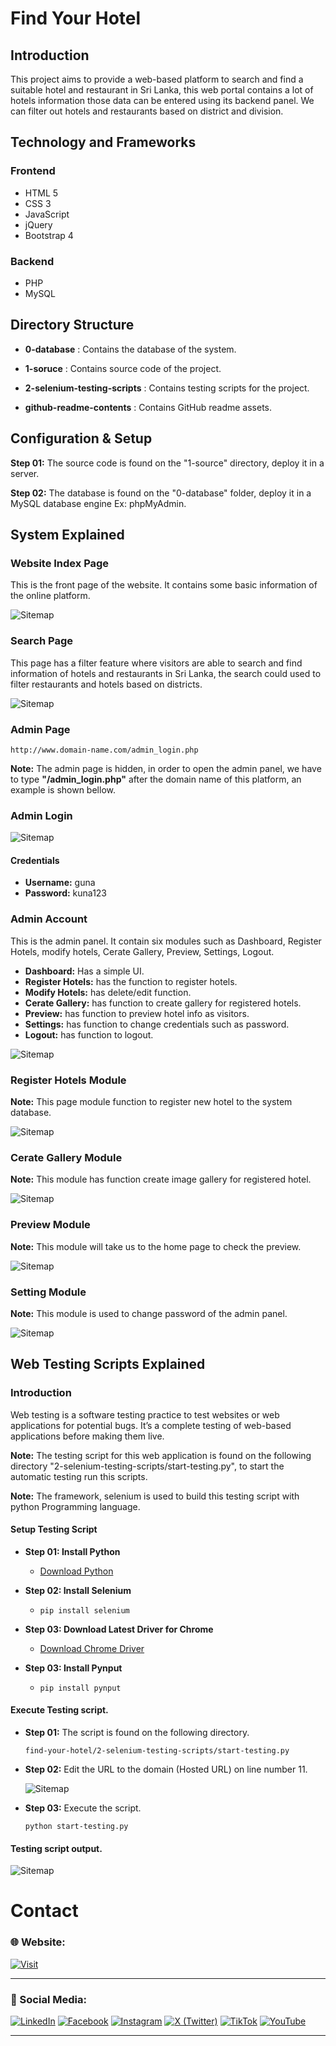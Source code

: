 # Find Your Hotel

## Introduction


This project aims to provide a web-based platform to search and find a suitable hotel and restaurant in Sri Lanka, this web portal contains a lot of hotels information those data can be entered using its backend panel. We can filter out hotels and restaurants based on district and division.


## Technology and Frameworks

### Frontend

- HTML 5
- CSS 3
- JavaScript
- jQuery
- Bootstrap 4

### Backend
- PHP
- MySQL



## Directory Structure

- **0-database** : Contains the database of the system.
- **1-soruce**   : Contains source code of the project.
- **2-selenium-testing-scripts**   : Contains testing scripts for the project.

- **github-readme-contents**   : Contains GitHub readme assets.


## Configuration & Setup

**Step 01:** The source code is found on the "1-source" directory, deploy it in a server.

**Step 02:** The database is found on the "0-database" folder, deploy it in a MySQL database engine Ex: phpMyAdmin.

## System Explained

### Website Index Page

This is the front page of the website. It contains some basic information of the online platform.

![Sitemap](github-readme-contents/web-page.gif)


### Search Page

This page has a filter feature where visitors are able to search and find information of hotels and restaurants in Sri Lanka, the search could used to filter restaurants and hotels based on districts.

![Sitemap](github-readme-contents/search.gif)


### Admin Page

```
http://www.domain-name.com/admin_login.php

```

**Note:** The admin page is hidden, in order to open the admin panel, we have to type **"/admin_login.php"** after the domain name of this platform, an example is shown bellow.

### Admin Login

![Sitemap](github-readme-contents/login-page.jpg)

#### Credentials

- **Username:** guna
- **Password:** kuna123


### Admin Account

This is the admin panel. It contain six modules such as Dashboard, Register Hotels, modify hotels, Cerate Gallery, Preview, Settings, Logout.

- **Dashboard:** Has a simple UI.
- **Register Hotels:** has the function to register hotels.
- **Modify Hotels:** has delete/edit function.
- **Cerate Gallery:** has function to create gallery for registered hotels.
- **Preview:** has function to preview hotel info as visitors.
- **Settings:** has function to change credentials such as password.
- **Logout:** has function to logout.


![Sitemap](github-readme-contents/dashboard.jpg)

### Register Hotels Module

**Note:** This page module function to register new hotel to the system database.

![Sitemap](github-readme-contents/register-hotel.gif)


### Cerate Gallery Module

**Note:** This module has function create image gallery for registered hotel.

![Sitemap](github-readme-contents/create-gallery.gif)

### Preview Module

**Note:** This module will take us to the home page to check the preview.

![Sitemap](github-readme-contents/preview.jpg)


### Setting Module

**Note:** This module is used to change password of the admin panel.

![Sitemap](github-readme-contents/settings-module.jpg)


## Web Testing Scripts Explained

### Introduction

Web testing is a software testing practice to test websites or web applications for potential bugs. It’s a complete testing of web-based applications before making them live.

**Note:** The testing script for this web application is found on the following directory "2-selenium-testing-scripts/start-testing.py", to start the automatic testing run this scripts.

**Note:** The framework, selenium is used to build this testing script with python Programming language.

#### Setup Testing Script

- **Step 01: Install Python**
  - [Download Python](https://www.python.org/)

- **Step 02: Install Selenium**
  - ```pip install selenium```

- **Step 03: Download Latest Driver for Chrome**
  - [Download Chrome Driver](https://chromedriver.chromium.org/downloads)

- **Step 03: Install Pynput**
  - ```pip install pynput```


#### Execute Testing script.

- **Step 01:** The script is found on the following directory.

  ```
  find-your-hotel/2-selenium-testing-scripts/start-testing.py
  ```

- **Step 02:** Edit the URL to the domain (Hosted URL) on line number 11.

  ![Sitemap](github-readme-contents/code.jpg)

- **Step 03:** Execute the script.

  ```
  python start-testing.py
  ```

#### Testing script output.

![Sitemap](github-readme-contents/testing.gif)

# Contact

### 🌐 Website:
[![Visit](https://img.shields.io/badge/Visit%3A%20www.mpowerr.com-%23007ACC?style=flat&logo=google-chrome&logoColor=white&labelWidth=200)](https://www.mpowerr.com)

---

### 📱 Social Media:

[![LinkedIn](https://img.shields.io/badge/LinkedIn-%230077B5?style=for-the-badge&logo=linkedin&logoColor=white)](https://www.linkedin.com/company/mpowerr-info)
[![Facebook](https://img.shields.io/badge/Facebook-%231877F2?style=for-the-badge&logo=facebook&logoColor=white)](https://www.facebook.com/mpowerr.info)
[![Instagram](https://img.shields.io/badge/Instagram-%23E4405F?style=for-the-badge&logo=instagram&logoColor=white)](https://www.instagram.com/mpowerr.info)
[![X (Twitter)](https://img.shields.io/badge/X-%231DA1F2?style=for-the-badge&logo=x&logoColor=white)](https://x.com/MpowerrInfo)
[![TikTok](https://img.shields.io/badge/TikTok-%23000000?style=for-the-badge&logo=tiktok&logoColor=white)](https://www.tiktok.com/@mpowerr.info)
[![YouTube](https://img.shields.io/badge/YouTube-%23FF0000?style=for-the-badge&logo=youtube&logoColor=white)](https://www.youtube.com/@mpowerrinfo)

---
